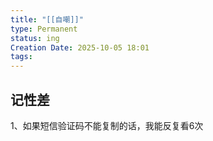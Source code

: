 ```yaml
---
title: "[[自嘲]]"
type: Permanent
status: ing
Creation Date: 2025-10-05 18:01
tags:
---
```

## 记性差
1、如果短信验证码不能复制的话，我能反复看6次
